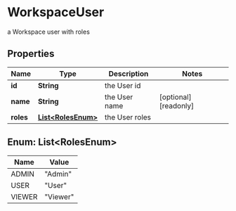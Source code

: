 

# WorkspaceUser

a Workspace user with roles

## Properties

Name | Type | Description | Notes
------------ | ------------- | ------------- | -------------
**id** | **String** | the User id | 
**name** | **String** | the User name |  [optional] [readonly]
**roles** | [**List&lt;RolesEnum&gt;**](#List&lt;RolesEnum&gt;) | the User roles | 



## Enum: List&lt;RolesEnum&gt;

Name | Value
---- | -----
ADMIN | &quot;Admin&quot;
USER | &quot;User&quot;
VIEWER | &quot;Viewer&quot;



